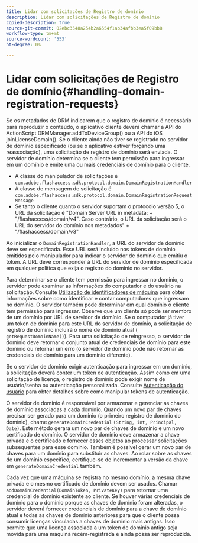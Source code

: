 ```yaml
---
title: Lidar com solicitações de Registro de domínio
description: Lidar com solicitações de Registro de domínio
copied-description: true
source-git-commit: 02ebc3548a254b2a6554f1ab34afbb3ea5f09bb8
workflow-type: tm+mt
source-wordcount: '553'
ht-degree: 0%

---
```


# Lidar com solicitações de Registro de domínio{#handling-domain-registration-requests}

Se os metadados de DRM indicarem que o registro de domínio é necessário para reproduzir o conteúdo, o aplicativo cliente deverá chamar a API do ActionScript DRMManager.addToDeviceGroup() ou a API do iOS joinLicenseDomain(). Se o cliente ainda não tiver se registrado no servidor de domínio especificado (ou se o aplicativo estiver forçando uma reassociação), uma solicitação de registro de domínio será enviada. O servidor de domínio determina se o cliente tem permissão para ingressar em um domínio e emite uma ou mais credenciais de domínio para o cliente.

* A classe do manipulador de solicitações é `com.adobe.flashaccess.sdk.protocol.domain.DomainRegistrationHandler`
* A classe de mensagem de solicitação é `com.adobe.flashaccess.sdk.protocol.domain.DomainRegistrationRequestMessage`
* Se tanto o cliente quanto o servidor suportam o protocolo versão 5, o URL da solicitação é &quot;Domain Server URL in metadata: + &quot;/flashaccess/domain/v4&quot;. Caso contrário, o URL da solicitação será o URL do servidor do domínio nos metadados&quot; + &quot;/flashaccess/domain/v3&quot;

Ao inicializar o `DomainRegistrationHandler`, a URL do servidor de domínio deve ser especificada. Esse URL será incluído nos tokens de domínio emitidos pelo manipulador para indicar o servidor de domínio que emitiu o token. A URL deve corresponder à URL do servidor de domínio especificada em qualquer política que exija o registro do domínio no servidor.

Para determinar se o cliente tem permissão para ingressar no domínio, o servidor pode examinar as informações do computador e do usuário na solicitação. Consulte [Utilização de identificadores de máquina](../../aaxs-protecting-content/content-implementing-the-license-server/content-processing-aaxs-requests/content-using-machine-ids.md) para obter informações sobre como identificar e contar computadores que ingressam no domínio. O servidor também pode determinar em qual domínio o cliente tem permissão para ingressar. Observe que um cliente só pode ser membro de um domínio por URL de servidor de domínio. Se o computador já tiver um token de domínio para este URL do servidor de domínio, a solicitação de registro de domínio incluirá o nome de domínio atual ( `getRequestDomainName()`). Para uma solicitação de reingresso, o servidor de domínio deve retornar o conjunto atual de credenciais de domínio para este domínio ou retornar um erro (o servidor de domínio pode não retornar as credenciais de domínio para um domínio diferente).

Se o servidor de domínio exigir autenticação para ingressar em um domínio, a solicitação deverá conter um token de autenticação. Assim como em uma solicitação de licença, o registro de domínio pode exigir nome de usuário/senha ou autenticação personalizada. Consulte [Autenticação do usuário](../../aaxs-protecting-content/content-introduction/content-usage-rules/content-authentication/content-user-authentication.md) para obter detalhes sobre como manipular tokens de autenticação.

O servidor de domínio é responsável por armazenar e gerenciar as chaves de domínio associadas a cada domínio. Quando um novo par de chaves precisar ser gerado para um domínio (o primeiro registro de domínio do domínio), chame `generateDomainCredential` `(String, int, Principal, Date)`. Este método gerará um novo par de chaves de domínio e um novo certificado de domínio. O servidor de domínio deve armazenar a chave privada e o certificado e fornecer esses objetos ao processar solicitações subsequentes para esse domínio. Também é possível gerar um novo par de chaves para um domínio para substituir as chaves. Ao rolar sobre as chaves de um domínio específico, certifique-se de incrementar a versão da chave em `generateDomainCredential` também.

Cada vez que uma máquina se registra no mesmo domínio, a mesma chave privada e o mesmo certificado de domínio devem ser usados. Chamar `addDomainCredential(DomainToken, PrivateKey)` para retornar uma credencial de domínio existente ao cliente. Se houver várias credenciais de domínio para o domínio porque as chaves de domínio foram alteradas, o servidor deverá fornecer credenciais de domínio para a chave de domínio atual e todas as chaves de domínio anteriores para que o cliente possa consumir licenças vinculadas a chaves de domínio mais antigas. Isso permite que uma licença associada a um token de domínio antigo seja movida para uma máquina recém-registrada e ainda possa ser reproduzida.
